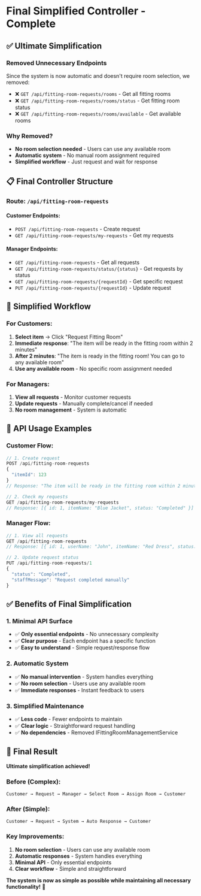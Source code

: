 # Final Simplified Controller - Complete

## ✅ Ultimate Simplification

### Removed Unnecessary Endpoints
Since the system is now automatic and doesn't require room selection, we removed:

- ❌ `GET /api/fitting-room-requests/rooms` - Get all fitting rooms
- ❌ `GET /api/fitting-room-requests/rooms/status` - Get fitting room status  
- ❌ `GET /api/fitting-room-requests/rooms/available` - Get available rooms

### Why Removed?
- **No room selection needed** - Users can use any available room
- **Automatic system** - No manual room assignment required
- **Simplified workflow** - Just request and wait for response

## 📋 Final Controller Structure

### Route: `/api/fitting-room-requests`

#### Customer Endpoints:
- `POST /api/fitting-room-requests` - Create request
- `GET /api/fitting-room-requests/my-requests` - Get my requests

#### Manager Endpoints:
- `GET /api/fitting-room-requests` - Get all requests
- `GET /api/fitting-room-requests/status/{status}` - Get requests by status
- `GET /api/fitting-room-requests/{requestId}` - Get specific request
- `PUT /api/fitting-room-requests/{requestId}` - Update request

## 🎯 Simplified Workflow

### For Customers:
1. **Select item** → Click "Request Fitting Room"
2. **Immediate response**: "The item will be ready in the fitting room within 2 minutes"
3. **After 2 minutes**: "The item is ready in the fitting room! You can go to any available room"
4. **Use any available room** - No specific room assignment needed

### For Managers:
1. **View all requests** - Monitor customer requests
2. **Update requests** - Manually complete/cancel if needed
3. **No room management** - System is automatic

## 🔄 API Usage Examples

### Customer Flow:
```javascript
// 1. Create request
POST /api/fitting-room-requests
{
  "itemId": 123
}
// Response: "The item will be ready in the fitting room within 2 minutes"

// 2. Check my requests
GET /api/fitting-room-requests/my-requests
// Response: [{ id: 1, itemName: "Blue Jacket", status: "Completed" }]
```

### Manager Flow:
```javascript
// 1. View all requests
GET /api/fitting-room-requests
// Response: [{ id: 1, userName: "John", itemName: "Red Dress", status: "NewRequest" }]

// 2. Update request status
PUT /api/fitting-room-requests/1
{
  "status": "Completed",
  "staffMessage": "Request completed manually"
}
```

## ✅ Benefits of Final Simplification

### 1. Minimal API Surface
- ✅ **Only essential endpoints** - No unnecessary complexity
- ✅ **Clear purpose** - Each endpoint has a specific function
- ✅ **Easy to understand** - Simple request/response flow

### 2. Automatic System
- ✅ **No manual intervention** - System handles everything
- ✅ **No room selection** - Users use any available room
- ✅ **Immediate responses** - Instant feedback to users

### 3. Simplified Maintenance
- ✅ **Less code** - Fewer endpoints to maintain
- ✅ **Clear logic** - Straightforward request handling
- ✅ **No dependencies** - Removed IFittingRoomManagementService

## 🎉 Final Result

**Ultimate simplification achieved!**

### Before (Complex):
```
Customer → Request → Manager → Select Room → Assign Room → Customer
```

### After (Simple):
```
Customer → Request → System → Auto Response → Customer
```

### Key Improvements:
1. **No room selection** - Users can use any available room
2. **Automatic responses** - System handles everything
3. **Minimal API** - Only essential endpoints
4. **Clear workflow** - Simple and straightforward

**The system is now as simple as possible while maintaining all necessary functionality!** 🚀 